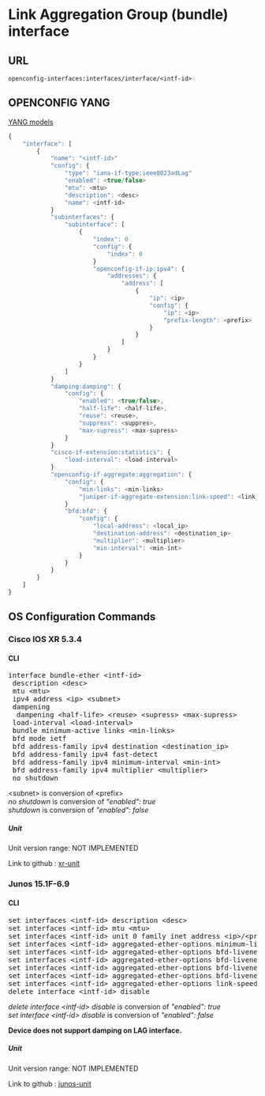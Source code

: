 # Link Aggregation Group (bundle) interface

## URL

```
openconfig-interfaces:interfaces/interface/<intf-id>
```

## OPENCONFIG YANG

[YANG models](https://github.com/FRINXio/openconfig/tree/master/interfaces/src/main/yang)

```javascript
{
    "interface": [
        {
            "name": "<intf-id>"
            "config": {
                "type": "iana-if-type:ieee8023adLag"
                "enabled": <true/false>
                "mtu": <mtu>
                "description": <desc>
                "name": <intf-id>
            }
            "subinterfaces": {
                "subinterface": [
                    {
                        "index": 0
                        "config": {
                            "index": 0
                        }
                        "openconfig-if-ip:ipv4": {
                            "addresses": {
                                "address": [
                                    {
                                        "ip": <ip>
                                        "config": {
                                            "ip": <ip>
                                            "prefix-length": <prefix>
                                        }
                                    }
                                ]
                            }
                        }
                    }
                ]
            }
            "damping:damping": {
                "config": {
                    "enabled": <true/false>,
                    "half-life": <half-life>,
                    "reuse": <reuse>,
                    "suppress": <suppres>,
                    "max-supress": <max-supress>
                }
            }
            "cisco-if-extension:statistics": {
                "load-interval": <load-interval>
            }
            "openconfig-if-aggregate:aggregation": {
                "config": {
                    "min-links": <min-links>
                    "juniper-if-aggregate-extension:link-speed": <link_speed>
                }
                "bfd:bfd": {
                    "config": {
                        "local-address": <local_ip>
                        "destination-address": <destination_ip>
                        "multiplier": <multiplier>
                        "min-interval": <min-int>
                    }
                }
            }
        }
    ]
}
```

## OS Configuration Commands

### Cisco IOS XR 5.3.4

#### CLI

<pre>
interface bundle-ether &lt;intf-id&gt;
 description &lt;desc&gt;
 mtu &lt;mtu&gt;
 ipv4 address &lt;ip&gt; &lt;subnet&gt;
 dampening
  dampening &lt;half-life&gt; &lt;reuse&gt; &lt;supress&gt; &lt;max-supress&gt;
 load-interval &lt;load-interval&gt;
 bundle minimum-active links &lt;min-links&gt;
 bfd mode ietf
 bfd address-family ipv4 destination &lt;destination_ip&gt;
 bfd address-family ipv4 fast-detect
 bfd address-family ipv4 minimum-interval &lt;min-int&gt;
 bfd address-family ipv4 multiplier &lt;multiplier&gt;
 no shutdown
</pre>

&lt;subnet&gt; is conversion of &lt;prefix&gt;  
*no shutdown* is conversion of *"enabled": true*  
*shutdown* is conversion of *"enabled": false*

##### Unit

Unit version range: NOT IMPLEMENTED

Link to github : [xr-unit]()

### Junos 15.1F-6.9

#### CLI

<pre>
set interfaces &lt;intf-id&gt; description &lt;desc&gt;
set interfaces &lt;intf-id&gt; mtu &lt;mtu&gt;
set interfaces &lt;intf-id&gt; unit 0 family inet address &lt;ip&gt/&lt;prefix&gt;
set interfaces &lt;intf-id&gt; aggregated-ether-options minimum-links &lt;min-links&gt;
set interfaces &lt;intf-id&gt; aggregated-ether-options bfd-liveness-detection neighbor &lt;destination_ip&gt;
set interfaces &lt;intf-id&gt; aggregated-ether-options bfd-liveness-detection local-address &lt;local_ip&gt;
set interfaces &lt;intf-id&gt; aggregated-ether-options bfd-liveness-detection minimum-interval &lt;min-int&gt;
set interfaces &lt;intf-id&gt; aggregated-ether-options bfd-liveness-detection multiplier &lt;multiplier&gt;
set interfaces &lt;intf-id&gt; aggregated-ether-options link-speed &lt;link_speed&gt;
delete interface &lt;intf-id&gt; disable
</pre>

*delete interface &lt;intf-id&gt; disable* is conversion of *"enabled": true*  
*set interface &lt;intf-id&gt; disable* is conversion of *"enabled": false*

**Device does not support damping on LAG interface.**

##### Unit

Unit version range: NOT IMPLEMENTED

Link to github : [junos-unit]()

